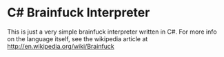 C# Brainfuck Interpreter
========================

This is just a very simple brainfuck interpreter written in C#.
For more info on the language itself, see the wikipedia article at http://en.wikipedia.org/wiki/Brainfuck